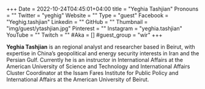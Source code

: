 +++
Date = 2022-10-24T04:45:01+04:00
title = "Yeghia Tashjian"
Pronouns = ""
Twitter = "yeghig"
Website = ""
Type = "guest"
Facebook = "Yeghig.tashjian"
Linkedin = ""
GitHub = ""
Thumbnail = "img/guest/ytashjian.jpg"
Pinterest = ""
Instagram = "yeghia.tashjian"
YouTube = ""
Twitch = ""
#Aka = []
#guest_group = "wir"
+++

__Yeghia Tashjian__ is an regional analyst and researcher based in Beirut, with expertise in China’s geopolitical and energy security interests in Iran and the Persian Gulf. Currently he is an instructor in International Affairs at the American University of Science and Technology and International Affairs Cluster Coordinator at the Issam Fares Institute for Public Policy and International Affairs at the American University of Beirut.
